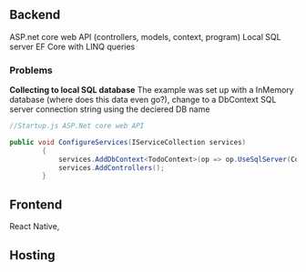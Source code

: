 
## Backend
ASP.net core web API (controllers, models, context, program)
Local SQL server
EF Core with LINQ queries

### Problems
**Collecting to local SQL database**
The example was set up with a InMemory database (where does this data even go?), change to a DbContext SQL server connection string using 
the deciered DB name

```C#
//Startup.js ASP.Net core web API

public void ConfigureServices(IServiceCollection services)
        {
            services.AddDbContext<TodoContext>(op => op.UseSqlServer(Configuration.GetConnectionString("TestSetup")));
            services.AddControllers();
        }
```


## Frontend
React Native, 


## Hosting